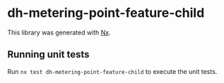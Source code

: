 # dh-metering-point-feature-child

This library was generated with [Nx](https://nx.dev).

## Running unit tests

Run `nx test dh-metering-point-feature-child` to execute the unit tests.
